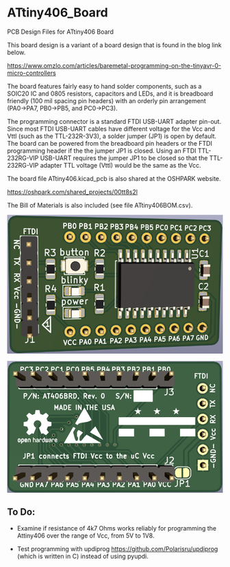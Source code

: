 # ATtiny406_Board
PCB Design Files for ATtiny406 Board

This board design is a variant of a board design that is found in the blog link below.

https://www.omzlo.com/articles/baremetal-programming-on-the-tinyavr-0-micro-controllers

The board features fairly easy to hand solder components, such as a SOIC20 IC and 0805 resistors, capacitors and LEDs, and it is breadboard friendly (100 mil spacing pin headers) with an orderly pin arrangement (PA0->PA7, PB0->PB5, and PC0->PC3). 

The programming connector is a standard FTDI USB-UART adapter pin-out. Since most FTDI USB-UART cables have different voltage for the Vcc and Vttl (such as the TTL-232R-3V3), a solder jumper (JP1) is open by default. The board can be powered from the breadboard pin headers or the FTDI programming header if the the jumper JP1 is closed. Using an FTDI TTL-232RG-VIP USB-UART requires the jumper JP1 to be closed so that the TTL-232RG-VIP adapter TTL voltage (Vttl) would be the same as the Vcc.

The board file ATtiny406.kicad_pcb is also shared at the OSHPARK website. 

https://oshpark.com/shared_projects/00tt8s2l

The Bill of Materials is also included (see file ATtiny406BOM.csv).

![Image](https://github.com/DCelectronics/ATtiny406_Board/blob/main/AT406BRD_Front.png)

![Image](https://github.com/DCelectronics/ATtiny406_Board/blob/main/AT406BRD_Back.png)

## To Do:

- Examine if resistance of 4k7 Ohms works reliably for programming the Attiny406 over the range of Vcc, from 5V to 1V8.

- Test programming with updiprog https://github.com/Polarisru/updiprog (which is written in C) instead of using pyupdi.


